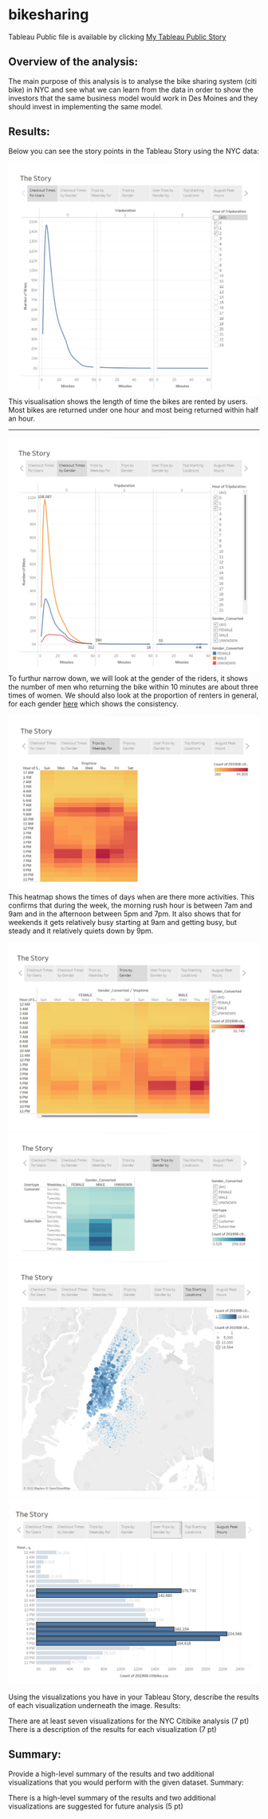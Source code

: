 # bikesharing


Tableau Public file is available by clicking [My Tableau Public Story](https://public.tableau.com/app/profile/tannaz.mostaghimi/viz/Module14_Challenge_16547398741490/TheStory?publish=yes)



## Overview of the analysis: 
The main purpose of this analysis is to analyse the bike sharing system (citi bike) in NYC and see what we can learn from the data in order to show the investors that the same business model would work in Des Moines and they should invest in implementing the same model.


## Results: 
Below you can see the story points in the Tableau Story using the NYC data:

![Story Point 1](/images/StoryPoint1.png "Checkout Times for Users")
This visualisation shows the length of time the bikes are rented by users. Most bikes are returned under one hour and most being returned within half an hour.

-----


![Story Point 2](/images/StoryPoint2.png "Checkout Times by Gender")
To furthur narrow down, we will look at the gender of the riders, it shows the number of men who returning the bike within 10 minutes are about three times of women. We should also look at the proportion of renters in general, for each gender [here](/images/Del3_Gender.png) which shows the consistency.

![Story Point 3](/images/StoryPoint3.png "Trips by Weekdays per Hour ")
This heatmap shows the times of days when are there more activities. This confirms that during the week, the morning rush hour is between 7am and 9am and in the afternoon between 5pm and 7pm. It also shows that for weekends it gets relatively busy starting at 9am and getting busy, but steady and it relatively quiets down by 9pm. 

![Story Point 4](/images/StoryPoint4.png "Trips by Gender (Weekday per Hour)")
![Story Point 5](/images/StoryPoint5.png "User Trips by Gender by Weekday")
![Story Point 6](/images/StoryPoint6.png "Top Starting Locations")
![Story Point 7](/images/StoryPoint7.png "August Peak Hours")

Using the visualizations you have in your Tableau Story, describe the results of each visualization underneath the image.
Results:

There are at least seven visualizations for the NYC Citibike analysis (7 pt)
There is a description of the results for each visualization (7 pt)



## Summary: 
Provide a high-level summary of the results and two additional visualizations that you would perform with the given dataset.
Summary:

There is a high-level summary of the results and two additional visualizations are suggested for future analysis (5 pt)
